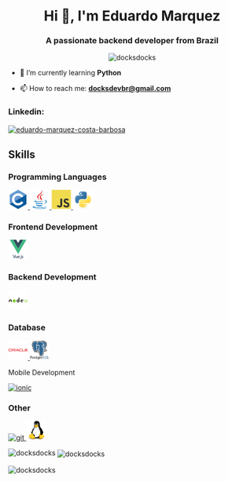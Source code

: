 <h1 align="center">Hi 👋, I'm Eduardo Marquez</h1>
<h3 align="center">A passionate backend developer from Brazil</h3>

<p align="center"> <img src="https://komarev.com/ghpvc/?username=docksdocks&label=Profile%20views&color=0e75b6&style=flat" alt="docksdocks" /> </p>

- 🌱 I’m currently learning **Python**

- 📫 How to reach me: **docksdevbr@gmail.com**

<h3 align="left">Linkedin:</h3>
<p align="left">
<a href="https://linkedin.com/in/eduardo-marquez-costa-barbosa" target="blank"><img align="center" src="https://raw.githubusercontent.com/rahuldkjain/github-profile-readme-generator/master/src/images/icons/Social/linked-in-alt.svg" alt="eduardo-marquez-costa-barbosa" height="30" width="40" /></a>
</p>

<h2 align="left"> Skills </h2>

<h3 align="left">Programming Languages</h3>
<p align="left">

<a href="https://www.cprogramming.com/" target="_blank" rel="noreferrer"> <img src="https://raw.githubusercontent.com/devicons/devicon/master/icons/c/c-original.svg" alt="c" width="40" height="40"/> </a><a href="https://www.java.com" target="_blank" rel="noreferrer"> <img src="https://raw.githubusercontent.com/devicons/devicon/master/icons/java/java-original.svg" alt="java" width="40" height="40"/> </a> <a href="https://developer.mozilla.org/en-US/docs/Web/JavaScript" target="_blank" rel="noreferrer"> <img src="https://raw.githubusercontent.com/devicons/devicon/master/icons/javascript/javascript-original.svg" alt="javascript" width="40" height="40"/> </a> <a href="https://www.python.org" target="_blank" rel="noreferrer"> <img src="https://raw.githubusercontent.com/devicons/devicon/master/icons/python/python-original.svg" alt="python" width="40" height="40"/> </a>
</p>
<h3 align="left">Frontend Development</h3>
<p align="left">
<a href="https://vuejs.org/" target="_blank" rel="noreferrer"> <img src="https://raw.githubusercontent.com/devicons/devicon/master/icons/vuejs/vuejs-original-wordmark.svg" alt="vuejs" width="40" height="40"/> </a> 
  
<h3 align="left">Backend Development</h3>
<p align="left">
<a href="https://nodejs.org" target="_blank" rel="noreferrer"> <img src="https://raw.githubusercontent.com/devicons/devicon/master/icons/nodejs/nodejs-original-wordmark.svg" alt="nodejs" width="40" height="40"/> </a>
</p>
<h3 align="left">Database</h3>
<p align="left">
<a href="https://www.oracle.com/" target="_blank" rel="noreferrer"> <img src="https://raw.githubusercontent.com/devicons/devicon/master/icons/oracle/oracle-original.svg" alt="oracle" width="40" height="40"/> </a> <a href="https://www.postgresql.org" target="_blank" rel="noreferrer"> <img src="https://raw.githubusercontent.com/devicons/devicon/master/icons/postgresql/postgresql-original-wordmark.svg" alt="postgresql" width="40" height="40"/> </a> 
</p
<h3 align="left">Mobile Development</h3>
<p align="left">
<a href="https://ionicframework.com" target="_blank" rel="noreferrer"> <img src="https://upload.wikimedia.org/wikipedia/commons/d/d1/Ionic_Logo.svg" alt="ionic" width="40" height="40"/> </a>
</p>
<h3 align="left">Other</h3>
<p align="left">
<a href="https://git-scm.com/" target="_blank" rel="noreferrer"> <img src="https://www.vectorlogo.zone/logos/git-scm/git-scm-icon.svg" alt="git" width="40" height="40"/> </a>
<a href="https://www.linux.org/" target="_blank" rel="noreferrer"> <img src="https://raw.githubusercontent.com/devicons/devicon/master/icons/linux/linux-original.svg" alt="linux" width="40" height="40"/> </a>
</p>
 



<p><img align="left" src="https://github-readme-stats.vercel.app/api/top-langs?username=docksdocks&show_icons=true&locale=en&layout=compact" alt="docksdocks" /></p>

<p>&nbsp;<img align="center" src="https://github-readme-stats.vercel.app/api?username=docksdocks&show_icons=true&locale=en" alt="docksdocks" /></p>

<p><img align="center" src="https://github-readme-streak-stats.herokuapp.com/?user=docksdocks&" alt="docksdocks" /></p>
